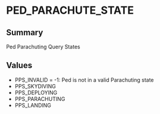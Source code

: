 # PED_PARACHUTE_STATE

## Summary
Ped Parachuting Query States

## Values
* PPS_INVALID = -1: Ped is not in a valid Parachuting state
* PPS_SKYDIVING
* PPS_DEPLOYING
* PPS_PARACHUTING
* PPS_LANDING